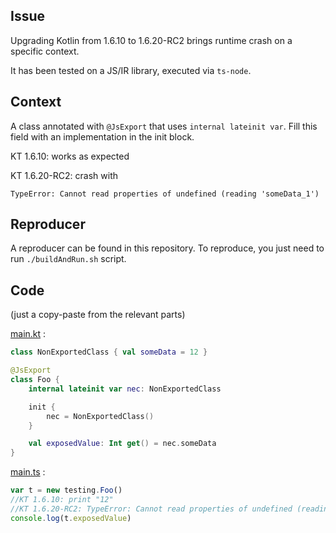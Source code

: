 ## Issue

Upgrading Kotlin from 1.6.10 to 1.6.20-RC2 brings runtime crash on a specific context.

It has been tested on a JS/IR library, executed via `ts-node`.

## Context

A class annotated with `@JsExport` that uses `internal lateinit var`.
Fill this field with an implementation in the init block.

KT 1.6.10: works as expected

KT 1.6.20-RC2: crash with
```
TypeError: Cannot read properties of undefined (reading 'someData_1')
```

## Reproducer

A reproducer can be found in this repository. To reproduce, you just need to run `./buildAndRun.sh` script.


## Code

(just a copy-paste from the relevant parts)

[main.kt](src/jsMain/kotlin/testing/main.kt) :
```kotlin
class NonExportedClass { val someData = 12 }

@JsExport
class Foo {
    internal lateinit var nec: NonExportedClass

    init {
        nec = NonExportedClass()
    }

    val exposedValue: Int get() = nec.someData
}
```

[main.ts](src/jsMain/kotlin/testing/main.ts) :
```typescript
var t = new testing.Foo()
//KT 1.6.10: print "12"
//KT 1.6.20-RC2: TypeError: Cannot read properties of undefined (reading 'someData_1')
console.log(t.exposedValue)
```